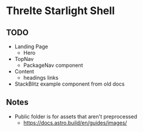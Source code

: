 # Threlte Starlight Shell

## TODO

- Landing Page
  - Hero
- TopNav
  - PackageNav component
- Content
  - headings links
- StackBlitz example component from old docs

## Notes

- Public folder is for assets that aren't preprocessed
  - https://docs.astro.build/en/guides/images/
